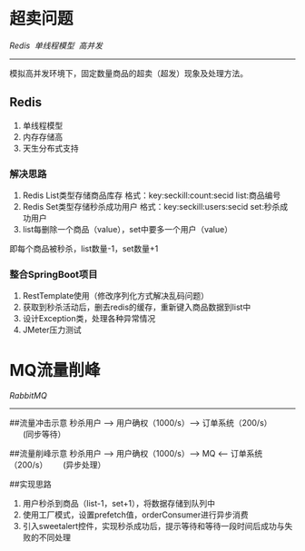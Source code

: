 ﻿# 超卖问题

*Redis*&nbsp;  *单线程模型*&nbsp;  *高并发*

---

模拟高并发环境下，固定数量商品的超卖（超发）现象及处理方法。

## Redis ##
 1. 单线程模型
 2. 内存存储高
 3. 天生分布式支持
### 解决思路 ###
 1. Redis List类型存储商品库存
    格式：key:seckill:count:secid list:商品编号
 2. Redis Set类型存储秒杀成功用户
    格式：key:seckill:users:secid set:秒杀成功用户
 3. list每删除一个商品（value），set中要多一个用户（value） 

即每个商品被秒杀，list数量-1，set数量+1

### 整合SpringBoot项目 ###
1. RestTemplate使用（修改序列化方式解决乱码问题）
2. 获取到秒杀活动后，删去redis的缓存，重新键入商品数据到list中
3. 设计Exception类，处理各种异常情况
4. JMeter压力测试

# MQ流量削峰

*RabbitMQ*

---

##流量冲击示意
秒杀用户 --> 用户确权（1000/s）--> 订单系统（200/s）
&nbsp;&nbsp;&nbsp;&nbsp;&nbsp;&nbsp;(同步等待）

##流量削峰示意
秒杀用户 --> 用户确权（1000/s）--> MQ <-- 订单系统（200/s）
&nbsp;&nbsp;&nbsp;&nbsp;&nbsp;&nbsp;(异步处理）

##实现思路
1. 用户秒杀到商品（list-1，set+1），将数据存储到队列中
2. 使用工厂模式，设置prefetch值，orderConsumer进行异步消费
3. 引入sweetalert控件，实现秒杀成功后，提示等待和等待一段时间后成功与失败的不同处理




 
